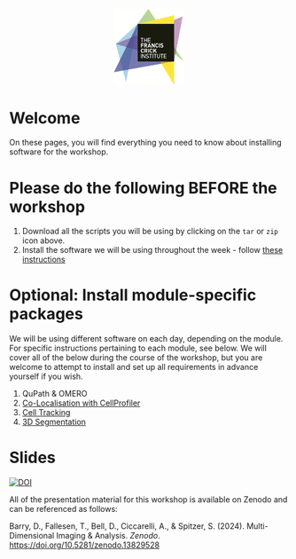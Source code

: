 <p align="center">
  <img width="25%" src="./assets/CRICK_Primary_Logo_CMYK High res.png" alt="Crick Logo">
</p>

# Welcome

On these pages, you will find everything you need to know about installing software for the workshop.

# Please do the following BEFORE the workshop

1. Download all the scripts you will be using by clicking on the `tar` or `zip` icon above.
2. Install the software we will be using throughout the week - follow [these instructions](./Pages/Installation-Instructions.md)

# Optional: Install module-specific packages

We will be using different software on each day, depending on the module. For specific instructions pertaining to each module, see below. We will cover all of the below during the course of the workshop, but you are welcome to attempt to install and set up all requirements in advance yourself if you wish.
1. QuPath & OMERO
2. [Co-Localisation with CellProfiler](./Colocalization/readme.md)
3. [Cell Tracking](./Live-Cell-Imaging-And-Tracking/Live-Cell-Imaging-and-Tracking.md)
4. [3D Segmentation](./3D_Segmentation/readme.md)

# Slides

[![DOI](https://zenodo.org/badge/DOI/10.5281/zenodo.13829528.svg)](https://zenodo.org/doi/10.5281/zenodo.13829527)

All of the presentation material for this workshop is available on Zenodo and can be referenced as follows:

Barry, D., Fallesen, T., Bell, D., Ciccarelli, A., & Spitzer, S. (2024). Multi-Dimensional Imaging & Analysis. _Zenodo_. https://doi.org/10.5281/zenodo.13829528
